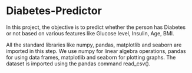 # Diabetes-Predictor
In this project, the objective is to predict whether the person has Diabetes or not based on various features like Glucose level, Insulin, Age, BMI.

All the standard libraries like numpy, pandas, matplotlib and seaborn are imported in this step. We use numpy for linear algebra operations, pandas for using data frames, matplotlib and seaborn for plotting graphs. The dataset is imported using the pandas command read_csv().
